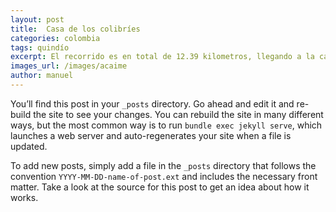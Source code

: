 ```yaml
---
layout: post
title:  Casa de los colibríes
categories: colombia 
tags: quindío
excerpt: El recorrido es en total de 12.39 kilometros, llegando a la casa de los colibríes y bajando por el mirador las palmas.
images_url: /images/acaime
author: manuel
---
```


You’ll find this post in your `_posts` directory. Go ahead and edit it and re-build the site to see your changes. You can rebuild the site in many different ways, but the most common way is to run `bundle exec jekyll serve`, which launches a web server and auto-regenerates your site when a file is updated.

To add new posts, simply add a file in the `_posts` directory that follows the convention `YYYY-MM-DD-name-of-post.ext` and includes the necessary front matter. Take a look at the source for this post to get an idea about how it works.